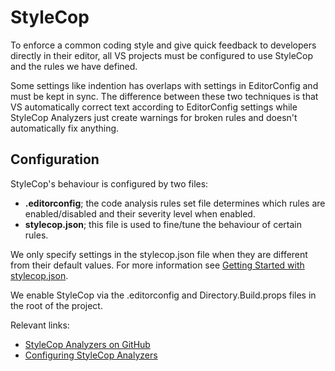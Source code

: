 # StyleCop

To enforce a common coding style and give quick feedback to developers directly in their editor, all VS projects must be configured to use StyleCop and the rules we have defined.

Some settings like indention has overlaps with settings in EditorConfig and must be kept in sync. The difference between these two techniques is that VS automatically correct text according to EditorConfig settings while StyleCop Analyzers just create warnings for broken rules and doesn't automatically fix anything.

## Configuration

StyleCop's behaviour is configured by two files:

- **.editorconfig**; the code analysis rules set file determines which rules are enabled/disabled and their severity level when enabled.
- **stylecop.json**; this file is used to fine/tune the behaviour of certain rules.

We only specify settings in the stylecop.json file when they are different from their default values. For more information see [Getting Started with stylecop.json](https://github.com/DotNetAnalyzers/StyleCopAnalyzers/blob/master/documentation/Configuration.md#getting-started-with-stylecopjson).

We enable StyleCop via the .editorconfig and Directory.Build.props files in the root of the project.

Relevant links:

- [StyleCop Analyzers on GitHub](https://github.com/DotNetAnalyzers/StyleCopAnalyzers)
- [Configuring StyleCop Analyzers](https://github.com/DotNetAnalyzers/StyleCopAnalyzers/blob/master/documentation/Configuration.md#getting-started-with-stylecopjson)
